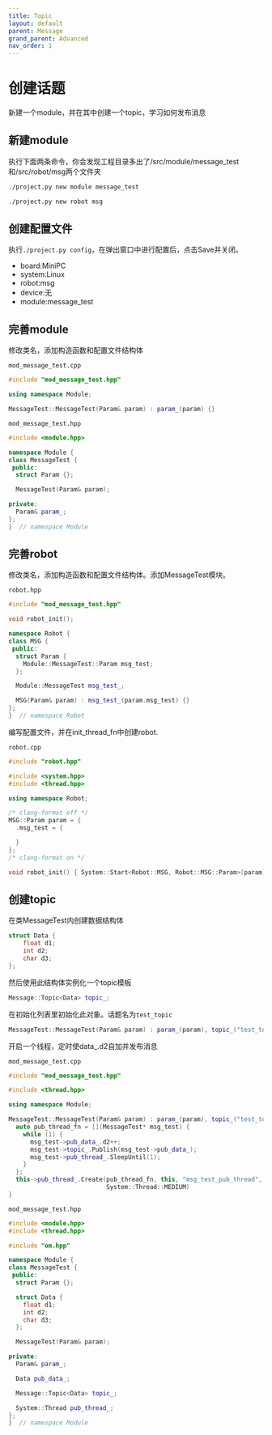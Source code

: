 ```yaml
---
title: Topic
layout: default
parent: Message
grand_parent: Advanced
nav_order: 1
---
```


# 创建话题

新建一个module，并在其中创建一个topic，学习如何发布消息

## 新建module

执行下面两条命令，你会发现工程目录多出了/src/module/message_test和/src/robot/msg两个文件夹

```bash
./project.py new module message_test
```

```bash
./project.py new robot msg
```

## 创建配置文件

执行`./project.py config`，在弹出窗口中进行配置后，点击Save并关闭。

* board:MiniPC
* system:Linux
* robot:msg
* device:无
* module:message_test

## 完善module

修改类名，添加构造函数和配置文件结构体

`mod_message_test.cpp`

```c++
#include "mod_message_test.hpp"

using namespace Module;

MessageTest::MessageTest(Param& param) : param_(param) {}
```

`mod_message_test.hpp`

```c++
#include <module.hpp>

namespace Module {
class MessageTest {
 public:
  struct Param {};

  MessageTest(Param& param);

private:
  Param& param_;
};
}  // namespace Module
```

## 完善robot

修改类名，添加构造函数和配置文件结构体。添加MessageTest模块。

`robot.hpp`

```c++
#include "mod_message_test.hpp"

void robot_init();

namespace Robot {
class MSG {
 public:
  struct Param {
    Module::MessageTest::Param msg_test;
  };

  Module::MessageTest msg_test_;

  MSG(Param& param) : msg_test_(param.msg_test) {}
};
}  // namespace Robot

```

编写配置文件，并在init_thread_fn中创建robot.

`robot.cpp`

```c++
#include "robot.hpp"

#include <system.hpp>
#include <thread.hpp>

using namespace Robot;

/* clang-format off */
MSG::Param param = {
  .msg_test = {

  }
};
/* clang-format on */

void robot_init() { System::Start<Robot::MSG, Robot::MSG::Param>(param); }

```

## 创建topic

在类MessageTest内创建数据结构体

```c++
struct Data {
    float d1;
    int d2;
    char d3;
};
```

然后使用此结构体实例化一个topic模板

```c++
Message::Topic<Data> topic_;
```

在初始化列表里初始化此对象。话题名为`test_topic`

```c++
MessageTest::MessageTest(Param& param) : param_(param), topic_("test_topic") {}
```

开启一个线程，定时使data_.d2自加并发布消息

`mod_message_test.cpp`

```c++
#include "mod_message_test.hpp"

#include <thread.hpp>

using namespace Module;

MessageTest::MessageTest(Param& param) : param_(param), topic_("test_topic") {
  auto pub_thread_fn = [](MessageTest* msg_test) {
    while (1) {
      msg_test->pub_data_.d2++;
      msg_test->topic_.Publish(msg_test->pub_data_);
      msg_test->pub_thread_.SleepUntil(1);
    }
  };
  this->pub_thread_.Create(pub_thread_fn, this, "msg_test_pub_thread", 256,
                           System::Thread::MEDIUM)
}

```

`mod_message_test.hpp`

```c++
#include <module.hpp>
#include <thread.hpp>

#include "om.hpp"

namespace Module {
class MessageTest {
 public:
  struct Param {};

  struct Data {
    float d1;
    int d2;
    char d3;
  };

  MessageTest(Param& param);

private:
  Param& param_;

  Data pub_data_;

  Message::Topic<Data> topic_;

  System::Thread pub_thread_;
};
}  // namespace Module
```
